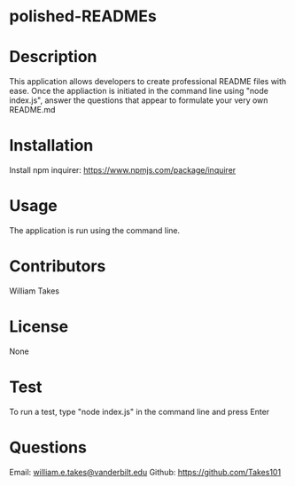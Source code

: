 # polished-READMEs


# Description
This application allows developers to create professional README files with ease. Once the appliaction is initiated in the command line using "node index.js", answer the questions that appear to formulate your very own README.md

# Installation
Install npm inquirer:
https://www.npmjs.com/package/inquirer

# Usage
The application is run using the command line.

# Contributors
William Takes

# License
None

# Test
To run a test, type "node index.js" in the command line and press Enter

# Questions
Email: william.e.takes@vanderbilt.edu
Github: https://github.com/Takes101
